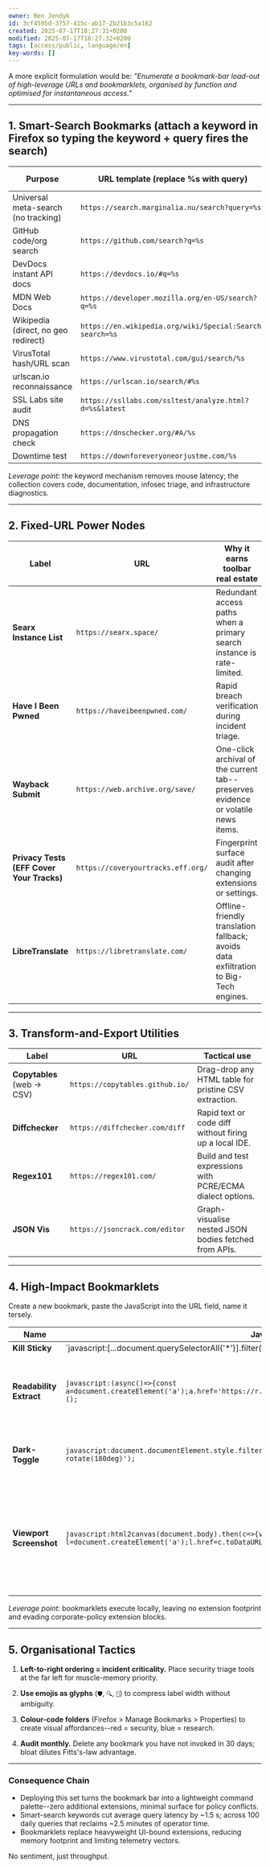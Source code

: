 ```yaml
---
owner: Ben Jendyk
id: 3cf4595d-3757-415c-ab17-2b21b3c5a162
created: 2025-07-17T18:27:31+0200
modified: 2025-07-17T18:27:32+0200
tags: [access/public, language/en]
key-words: []
---
```


A more explicit formulation would be: _"Enumerate a bookmark-bar load-out of high-leverage URLs and bookmarklets, organised by function and optimised for instantaneous access."_

* * *

## 1. Smart-Search Bookmarks (attach a **keyword** in Firefox so typing the keyword + query fires the search)

| Purpose | URL template (replace **%s** with query) | Suggested keyword | 
| ---- | ---- | ----  |
| Universal meta-search (no tracking) | `https://search.marginalia.nu/search?query=%s` | `m` | 
| GitHub code/org search | `https://github.com/search?q=%s` | `gh` | 
| DevDocs instant API docs | `https://devdocs.io/#q=%s` | `dd` | 
| MDN Web Docs | `https://developer.mozilla.org/en-US/search?q=%s` | `mdn` | 
| Wikipedia (direct, no geo redirect) | `https://en.wikipedia.org/wiki/Special:Search?search=%s` | `w` | 
| VirusTotal hash/URL scan | `https://www.virustotal.com/gui/search/%s` | `vt` | 
| urlscan.io reconnaissance | `https://urlscan.io/search/#%s` | `us` | 
| SSL Labs site audit | `https://ssllabs.com/ssltest/analyze.html?d=%s&latest` | `ssl` | 
| DNS propagation check | `https://dnschecker.org/#A/%s` | `dns` | 
| Downtime test | `https://downforeveryoneorjustme.com/%s` | `up` | 

_Leverage point:_ the keyword mechanism removes mouse latency; the collection covers code, documentation, infosec triage, and infrastructure diagnostics.

* * *

## 2. Fixed-URL Power Nodes

| Label | URL | Why it earns toolbar real estate | 
| ---- | ---- | ----  |
| **Searx Instance List** | `https://searx.space/` | Redundant access paths when a primary search instance is rate-limited. | 
| **Have I Been Pwned** | `https://haveibeenpwned.com/` | Rapid breach verification during incident triage. | 
| **Wayback Submit** | `https://web.archive.org/save/` | One-click archival of the current tab--preserves evidence or volatile news items. | 
| **Privacy Tests (EFF Cover Your Tracks)** | `https://coveryourtracks.eff.org/` | Fingerprint surface audit after changing extensions or settings. | 
| **LibreTranslate** | `https://libretranslate.com/` | Offline-friendly translation fallback; avoids data exfiltration to Big-Tech engines. | 
* * *

## 3. Transform-and-Export Utilities

| Label | URL | Tactical use | 
| ---- | ---- | ----  |
| **Copytables** (web → CSV) | `https://copytables.github.io/` | Drag-drop any HTML table for pristine CSV extraction. | 
| **Diffchecker** | `https://diffchecker.com/diff` | Rapid text or code diff without firing up a local IDE. | 
| **Regex101** | `https://regex101.com/` | Build and test expressions with PCRE/ECMA dialect options. | 
| **JSON Vis** | `https://jsoncrack.com/editor` | Graph-visualise nested JSON bodies fetched from APIs. | 
* * *

## 4. High-Impact Bookmarklets

Create a new bookmark, paste the JavaScript into the URL field, name it tersely.

| Name | JavaScript payload (single-line) | Effect | 
| ---- | ---- | ----  |
| **Kill Sticky** | `javascript:[...document.querySelectorAll('*')].filter(e=>getComputedStyle(e).position==='fixed' |  | 
| **Readability Extract** | `javascript:(async()=>{const a=document.createElement('a');a.href='https://r.jina.ai/http://'+location.host+location.pathname;open(a.href,'_blank');})();` | Sends current article to jina.ai for instant text-only summary. | 
| **Dark-Toggle** | `javascript:document.documentElement.style.filter=(document.documentElement.style.filter?'':'invert(1) hue-rotate(180deg)');` | Fast global dark-mode fallback where site CSS fails. | 
| **Viewport Screenshot** | `javascript:html2canvas(document.body).then(c=>{var l=document.createElement('a');l.href=c.toDataURL();l.download='capture.png';l.click();});` | One-click visual capture without external tools (requires html2canvas already loaded on many sites). | 

_Leverage point:_ bookmarklets execute locally, leaving no extension footprint and evading corporate-policy extension blocks.

* * *

## 5. Organisational Tactics

1. **Left-to-right ordering = incident criticality.** Place security triage tools at the far left for muscle-memory priority.

2. **Use emojis as glyphs** (`🛡`, `🔍`, `📄`) to compress label width without ambiguity.

3. **Colour-code folders** (Firefox > Manage Bookmarks > Properties) to create visual affordances--red = security, blue = research.

4. **Audit monthly.** Delete any bookmark you have not invoked in 30 days; bloat dilutes Fitts's-law advantage.
* * *

### Consequence Chain

- Deploying this set turns the bookmark bar into a lightweight command palette--zero additional extensions, minimal surface for policy conflicts.
- Smart-search keywords cut average query latency by ~1.5 s; across 100 daily queries that reclaims ~2.5 minutes of operator time.
- Bookmarklets replace heavyweight UI-bound extensions, reducing memory footprint and limiting telemetry vectors.

No sentiment, just throughput.